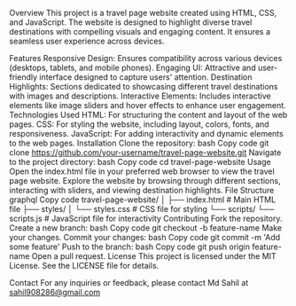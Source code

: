 Overview
This project is a travel page website created using HTML, CSS, and JavaScript. The website is designed to highlight diverse travel destinations with compelling visuals and engaging content. It ensures a seamless user experience across devices.

Features
Responsive Design: Ensures compatibility across various devices (desktops, tablets, and mobile phones).
Engaging UI: Attractive and user-friendly interface designed to capture users' attention.
Destination Highlights: Sections dedicated to showcasing different travel destinations with images and descriptions.
Interactive Elements: Includes interactive elements like image sliders and hover effects to enhance user engagement.
Technologies Used
HTML: For structuring the content and layout of the web pages.
CSS: For styling the website, including layout, colors, fonts, and responsiveness.
JavaScript: For adding interactivity and dynamic elements to the web pages.
Installation
Clone the repository:
bash
Copy code
git clone https://github.com/your-username/travel-page-website.git
Navigate to the project directory:
bash
Copy code
cd travel-page-website
Usage
Open the index.html file in your preferred web browser to view the travel page website.
Explore the website by browsing through different sections, interacting with sliders, and viewing destination highlights.
File Structure
graphql
Copy code
travel-page-website/
│
├── index.html         # Main HTML file
├── styles/
│   └── styles.css     # CSS file for styling
└── scripts/
    └── scripts.js     # JavaScript file for interactivity
Contributing
Fork the repository.
Create a new branch:
bash
Copy code
git checkout -b feature-name
Make your changes.
Commit your changes:
bash
Copy code
git commit -m 'Add some feature'
Push to the branch:
bash
Copy code
git push origin feature-name
Open a pull request.
License
This project is licensed under the MIT License. See the LICENSE file for details.

Contact
For any inquiries or feedback, please contact Md Sahil at sahil908286@gmail.com

